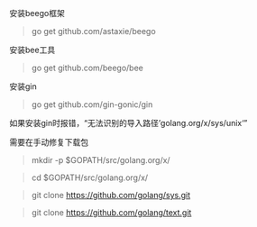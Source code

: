 安装beego框架
>go get github.com/astaxie/beego

安装bee工具
>go get github.com/beego/bee

安装gin
>go get github.com/gin-gonic/gin

如果安装gin时报错，“无法识别的导入路径’golang.org/x/sys/unix‘”


需要在手动修复下载包
>mkdir -p $GOPATH/src/golang.org/x/

>cd $GOPATH/src/golang.org/x/

>git clone https://github.com/golang/sys.git

>git clone https://github.com/golang/text.git
